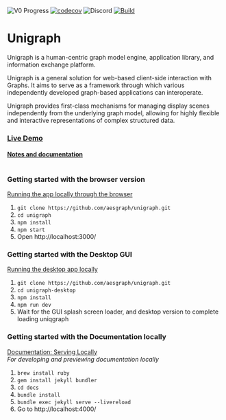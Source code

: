 ![V0 Progress](https://img.shields.io/github/milestones/progress/aesgraph/unigraph/1?label=V0%3A%20full%20product%20demo&color=blue)
[![codecov](https://codecov.io/gh/aesgraph/unigraph/branch/main/graph/badge.svg)](https://codecov.io/gh/aesgraph/unigraph)
![Discord](https://img.shields.io/discord/1347095524737679380?color=9cf)
[![Build](https://github.com/aesgraph/unigraph/actions/workflows/build.yml/badge.svg)](https://github.com/aesgraph/unigraph/actions)

# Unigraph

Unigraph is a human-centric graph model engine, application library, and information exchange platform.

Unigraph is a general solution for web-based client-side interaction with Graphs. It aims to serve as a framework through which various independently developed graph-based applications can interoperate.

Unigraph provides first-class mechanisms for managing display scenes independently from the underlying graph
model, allowing for highly flexible and interactive representations of complex structured data.

### [Live Demo](https://unigraph.vercel.app/) <br>

#### [Notes and documentation](https://aesgraph.github.io/unigraph/)

#

### Getting started with the browser version

<ins>Running the app locally through the browser</ins><br>

1. `git clone https://github.com/aesgraph/unigraph.git`
2. `cd unigraph`
3. `npm install`<br>
4. `npm start`<br>
5. Open http://localhost:3000/

### Getting started with the Desktop GUI

<ins>Running the desktop app locally</ins><br>

1. `git clone https://github.com/aesgraph/unigraph.git`
2. `cd unigraph-desktop`
3. `npm install`<br>
4. `npm run dev`<br>
5. Wait for the GUI splash screen loader, and desktop version to complete loading uniqgraph

### Getting started with the Documentation locally

<ins>Documentation: Serving Locally</ins><br>
_For developing and previewing documentation locally_<br>

1. `brew install ruby`
2. `gem install jekyll bundler`
3. `cd docs`
4. `bundle install`
5. `bundle exec jekyll serve --livereload`
6. Go to http://localhost:4000/
